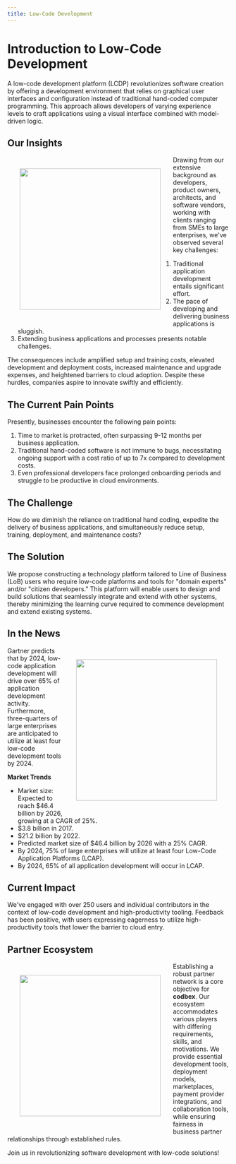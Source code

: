 ```yaml
---
title: Low-Code Development
---
```


# Introduction to Low-Code Development

A low-code development platform (LCDP) revolutionizes software creation by offering a development environment that relies on graphical user interfaces and configuration instead of traditional hand-coded computer programming. This approach allows developers of varying experience levels to craft applications using a visual interface combined with model-driven logic.

## Our Insights

<div style="text-align: center;">
   <img src="/images/styled/god-with-ball.svg" style="height: 20rem; !important; float: left !important; padding: 2em"/>
</div>

Drawing from our extensive background as developers, product owners, architects, and software vendors, working with clients ranging from SMEs to large enterprises, we've observed several key challenges:

1. Traditional application development entails significant effort.
2. The pace of developing and delivering business applications is sluggish.
3. Extending business applications and processes presents notable challenges.

The consequences include amplified setup and training costs, elevated development and deployment costs, increased maintenance and upgrade expenses, and heightened barriers to cloud adoption. Despite these hurdles, companies aspire to innovate swiftly and efficiently.

## The Current Pain Points

Presently, businesses encounter the following pain points:

1. Time to market is protracted, often surpassing 9-12 months per business application.
2. Traditional hand-coded software is not immune to bugs, necessitating ongoing support with a cost ratio of up to 7x compared to development costs.
3. Even professional developers face prolonged onboarding periods and struggle to be productive in cloud environments.

## The Challenge

How do we diminish the reliance on traditional hand coding, expedite the delivery of business applications, and simultaneously reduce setup, training, deployment, and maintenance costs?

## The Solution

We propose constructing a technology platform tailored to Line of Business (LoB) users who require low-code platforms and tools for "domain experts" and/or "citizen developers." This platform will enable users to design and build solutions that seamlessly integrate and extend with other systems, thereby minimizing the learning curve required to commence development and extend existing systems.

## In the News

<div style="text-align: center;">
   <img src="/images/styled/goddess-with-two-books.svg" style="height: 20rem; !important; float: right !important; padding: 2em"/>
</div>

Gartner predicts that by 2024, low-code application development will drive over 65% of application development activity. Furthermore, three-quarters of large enterprises are anticipated to utilize at least four low-code development tools by 2024.

__Market Trends__

- Market size: Expected to reach $46.4 billion by 2026, growing at a CAGR of 25%.
- $3.8 billion in 2017.
- $21.2 billion by 2022.
- Predicted market size of $46.4 billion by 2026 with a 25% CAGR.
- By 2024, 75% of large enterprises will utilize at least four Low-Code Application Platforms (LCAP).
- By 2024, 65% of all application development will occur in LCAP.

## Current Impact

We've engaged with over 250 users and individual contributors in the context of low-code development and high-productivity tooling. Feedback has been positive, with users expressing eagerness to utilize high-productivity tools that lower the barrier to cloud entry.

## Partner Ecosystem

<div style="text-align: center;">
   <img src="/images/styled/goddess-amazon-in-armor.svg" style="height: 20rem; !important; float: left !important; padding: 2em"/>
</div>

Establishing a robust partner network is a core objective for __codbex__. Our ecosystem accommodates various players with differing requirements, skills, and motivations. We provide essential development tools, deployment models, marketplaces, payment provider integrations, and collaboration tools, while ensuring fairness in business partner relationships through established rules.

Join us in revolutionizing software development with low-code solutions!
